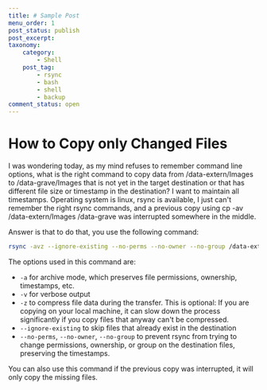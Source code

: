 ```yaml
---
title: # Sample Post
menu_order: 1
post_status: publish
post_excerpt:
taxonomy:
    category:
        - Shell
    post_tag:
        - rsync
        - bash
        - shell
        - backup
comment_status: open
---
```


# How to Copy only Changed Files

I was wondering today, as my mind refuses to remember command line options, what is the right command to copy data from /data-extern/Images to /data-grave/Images that is not yet in the target destination or that has different file size or timestamp in the destination? I want to maintain all timestamps. Operating system is linux, rsync is available, I just can't remember the right rsync commands, and a previous copy using cp -av /data-extern/Images /data-grave was interrupted somewhere in the middle.

Answer is that to do that, you use the following command:

```bash
rsync -avz --ignore-existing --no-perms --no-owner --no-group /data-extern/Images/ /data-grave/Images/
```

The options used in this command are:

-   `-a` for archive mode, which preserves file permissions, ownership, timestamps, etc.
-   `-v` for verbose output
-   `-z` to compress file data during the transfer. This is optional: If you are copying on your local machine, it can slow down the process significantly if you copy files that anyway can't be compressed.
-   `--ignore-existing` to skip files that already exist in the destination
-   `--no-perms`, `--no-owner`, `--no-group` to prevent rsync from trying to change permissions, ownership, or group on the destination files, preserving the timestamps.

You can also use this command if the previous copy was interrupted, it will only copy the missing files.
